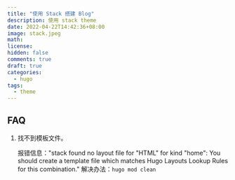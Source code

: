 ```yaml
---
title: "使用 Stack 搭建 Blog"
description: 使用 stack theme
date: 2022-04-22T14:42:36+08:00
image: stack.jpeg
math:
license:
hidden: false
comments: true
draft: true
categories:
  - hugo
tags:
  - theme
---
```


## FAQ

1. 找不到模板文件。

   报错信息："stack found no layout file for "HTML" for kind "home": You should create a template file which matches Hugo Layouts Lookup Rules for this combination."
   解决办法：`hugo mod clean`
